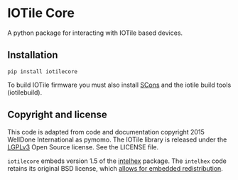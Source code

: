 # IOTile Core
A python package for interacting with IOTile based devices.

## Installation

```
pip install iotilecore
```

To build IOTile firmware you must also install [SCons](http://www.scons.org/) and the iotile build tools (iotilebuild).

## Copyright and license
This code is adapted from code and documentation copyright 2015 WellDone International as pymomo. The IOTile library is released under the [LGPLv3](https://www.gnu.org/licenses/lgpl.html) Open Source license.  See the LICENSE file.

`iotilecore` embeds version 1.5 of the [intelhex](http://pythonhosted.org/IntelHex/) package.  The `intelhex` code retains its original BSD license, which [allows for embedded redistribution](http://pythonhosted.org/IntelHex/part4.html#embedding-into-other-projects).
